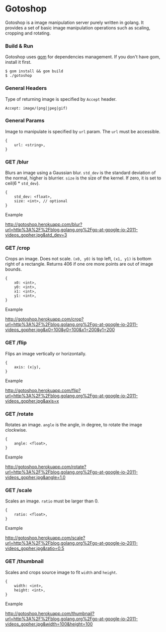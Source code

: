 # Gotoshop

Gotoshop is a image manipulation server purely written in golang. It provides a
set of basic image manipulation operations such as scaling, cropping and
rotating.

### Build & Run

Gotoshop uses [gom](https://github.com/mattn/gom) for dependencies management.
If you don't have gom, install it first.

```
$ gom install && gom build
$ ./gotoshop
```

### General Headers

Type of returning image is specified by `Accept` header.

```
Accept: image/(png|jpeg|gif)
```

### General Params

Image to manipulate is specified by `url` param. The `url` must be accessible.

```
{
    url: <string>,
}
```

### GET /blur

Blurs an image using a Gaussian blur. `std_dev` is the standard deviation of
the normal, higher is blurrier. `size` is the size of the kernel. If zero, it
is set to ceil(6 * `std_dev`).

```
{
    std_dev: <float>,
    size: <int>, // optional
}
```

Example

http://gotoshop.herokuapp.com/blur?url=http%3A%2F%2Fblog.golang.org%2Fgo-at-google-io-2011-videos_gopher.jpg&std_dev=3

### GET /crop

Crops an image. Does not scale. `(x0, y0)` is top left, `(x1, y1)` is bottom
right of a rectangle. Returns 406 if one ore more points are out of image
bounds.

```
{
    x0: <int>,
    y0: <int>,
    x1: <int>,
    y1: <int>,
}
```

Example

http://gotoshop.herokuapp.com/crop?url=http%3A%2F%2Fblog.golang.org%2Fgo-at-google-io-2011-videos_gopher.jpg&x0=100&y0=100&x1=200&y1=200

### GET /flip

Flips an image vertically or horizontally.


```
{
    axis: (x|y),
}
```

Example

http://gotoshop.herokuapp.com/flip?url=http%3A%2F%2Fblog.golang.org%2Fgo-at-google-io-2011-videos_gopher.jpg&axis=x

### GET /rotate

Rotates an image. `angle` is the angle, in degree, to rotate the image
clockwise.

```
{
    angle: <float>,
}
```

Example

http://gotoshop.herokuapp.com/rotate?url=http%3A%2F%2Fblog.golang.org%2Fgo-at-google-io-2011-videos_gopher.jpg&angle=1.0

### GET /scale

Scales an image. `ratio` must be larger than 0.

```
{
    ratio: <float>,
}
```

Example

http://gotoshop.herokuapp.com/scale?url=http%3A%2F%2Fblog.golang.org%2Fgo-at-google-io-2011-videos_gopher.jpg&ratio=0.5

### GET /thumbnail

Scales and crops source image to fit `width` and `height`.

```
{
    width: <int>,
    height: <int>,
}
```

Example

http://gotoshop.herokuapp.com/thumbnail?url=http%3A%2F%2Fblog.golang.org%2Fgo-at-google-io-2011-videos_gopher.jpg&width=100&height=100
